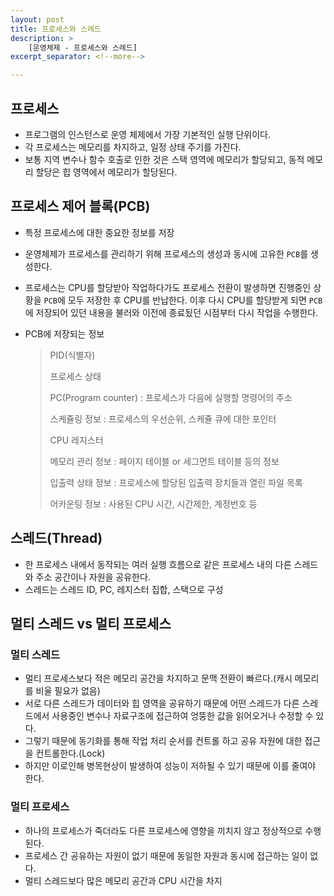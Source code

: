 ```yaml
---
layout: post
title: 프로세스와 스레드
description: >
    [운영체제 - 프로세스와 스레드]
excerpt_separator: <!--more-->

---
```


<!--more-->
## 프로세스

- 프로그램의 인스턴스로 운영 체제에서 가장 기본적인 실행 단위이다.
- 각 프로세스는 메모리를 차지하고, 일정 상태 주기를 가진다.
- 보통 지역 변수나 함수 호출로 인한 것은 스택 영역에 메모리가 할당되고, 동적 메모리 할당은 힙 영역에서 메모리가 할당된다.



## 프로세스 제어 블록(PCB)

- 특정 프로세스에 대한 중요한 정보를 저장

- 운영체제가 프로세스를 관리하기 위해 프로세스의 생성과 동시에 고유한 `PCB`를 생성한다.

- 프로세스는 CPU를 할당받아 작업하다가도 프로세스 전환이 발생하면 진행중인 상황을 `PCB`에 모두 저장한 후 CPU를 반납한다. 이후 다시 CPU를 할당받게 되면 `PCB`에 저장되어 있던 내용을 불러와 이전에 종료됬던 시점부터 다시 작업을 수행한다.

- PCB에 저장되는 정보

  > PID(식별자)
  >
  > 프로세스 상태
  >
  > PC(Program counter) : 프로세스가 다음에 실행할 명령어의 주소
  >
  > 스케쥴링 정보 : 프로세스의 우선순위, 스케쥴 큐에 대한 포인터
  >
  > CPU 레지스터 
  >
  > 메모리 관리 정보 : 페이지 테이블 or 세그먼트 테이블 등의 정보
  >
  > 입출력 상태 정보 : 프로세스에 할당된 입출력 장치들과 열린 파일 목록
  >
  > 어카운팅 정보 : 사용된 CPU 시간, 시간제한, 계정번호 등



## 스레드(Thread)

- 한 프로세스 내에서 동작되는 여러 실행 흐름으로 같은 프로세스 내의 다른 스레드와 주소 공간이나 자원을 공유한다.
- 스레드는 스레드 ID, PC, 레지스터 집합, 스택으로 구성



## 멀티 스레드 vs 멀티 프로세스

### 멀티 스레드

- 멀티 프로세스보다 적은 메모리 공간을 차지하고 문맥 전환이 빠르다.(캐시 메모리를 비울 필요가 없음)
- 서로 다른 스레드가 데이터와 힙 영역을 공유하기 때문에 어떤 스레드가 다른 스레드에서 사용중인 변수나 자료구조에 접근하여 엉뚱한 값을 읽어오거나 수정할 수 있다.
- 그렇기 때문에 동기화를 통해 작업 처리 순서를 컨트롤 하고 공유 자원에 대한 접근을 컨트롤한다.(Lock)
- 하지만 이로인해 병목현상이 발생하여 성능이 저하될 수 있기 때문에 이를 줄여야 한다.



### 멀티 프로세스

- 하나의 프로세스가 죽더라도 다른 프로세스에 영향을 끼치지 않고 정상적으로 수행된다.
- 프로세스 간 공유하는 자원이 없기 때문에 동일한 자원과 동시에 접근하는 일이 없다.
- 멀티 스레드보다 많은 메모리 공간과 CPU 시간을 차지

